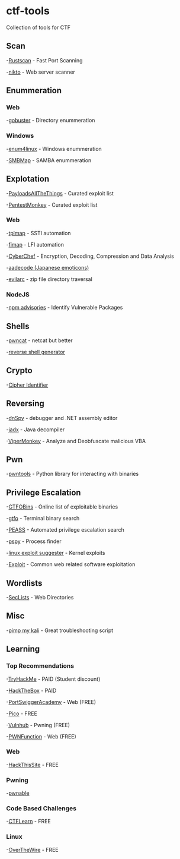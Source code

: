 # ctf-tools
Collection of tools for CTF

## Scan
-[Rustscan](https://github.com/RustScan/RustScan) - Fast Port Scanning

-[nikto](https://github.com/sullo/nikto) - Web server scanner

## Enummeration
### Web
-[gobuster](https://github.com/OJ/gobuster) - Directory enummeration

### Windows
-[enum4linux](https://github.com/cddmp/enum4linux-ng) - Windows enummeration

-[SMBMap](https://github.com/ShawnDEvans/smbmap) - SAMBA enummeration

## Explotation
-[PayloadsAllTheThings](https://github.com/swisskyrepo/PayloadsAllTheThings) - Curated exploit list

-[PentestMonkey](https://github.com/pentestmonkey?tab=repositories) - Curated exploit list

### Web
-[tplmap](https://github.com/epinna/tplmap) - SSTI automation

-[fimap](https://github.com/kurobeats/fimap) - LFI automation

-[CyberChef](https://gchq.github.io/CyberChef/) - Encryption, Decoding, Compression and Data Analysis

-[aadecode (Japanese emoticons)](https://cat-in-136.github.io/2010/12/aadecode-decode-encoded-as-aaencode.html)

-[evilarc](https://github.com/ptoomey3/evilarc) - zip file directory traversal 

### NodeJS
-[npm advisories](https://www.npmjs.com/advisories) - Identify Vulnerable Packages

## Shells
-[pwncat](https://github.com/cytopia/pwncat) - netcat but better

-[reverse shell generator](https://www.revshells.com/)

## Crypto
-[Cipher Identifier](https://www.dcode.fr/cipher-identifier)

## Reversing
-[dnSpy](https://github.com/dnSpy/dnSpy) - debugger and .NET assembly editor

-[jadx](https://github.com/skylot/jadx) - Java decompiler

-[ViperMonkey](https://github.com/decalage2/ViperMonkey) - Analyze and Deobfuscate malicious VBA

## Pwn
-[pwntools](https://github.com/Gallopsled/pwntools) - Python library for interacting with binaries

## Privilege Escalation
-[GTFOBins](https://gtfobins.github.io/) - Online list of exploitable binaries

-[gtfo](https://github.com/mzfr/gtfo) - Terminal binary search

-[PEASS](https://github.com/carlospolop/privilege-escalation-awesome-scripts-suite) - Automated privilege escalation search

-[pspy](https://github.com/DominicBreuker/pspy) - Process finder

-[linux exploit suggester](https://github.com/mzet-/linux-exploit-suggester) - Kernel exploits

-[Exploit](https://github.com/xl7dev/Exploit) - Common web related software exploitation

## Wordlists
-[SecLists](https://github.com/danielmiessler/SecLists) - Web Directories

## Misc
-[pimp my kali](https://github.com/Dewalt-arch/pimpmykali) - Great troubleshooting script

## Learning
### Top Recommendations
-[TryHackMe](https://tryhackme.com/) - PAID (Student discount)

-[HackTheBox](https://www.hackthebox.eu/) - PAID

-[PortSwiggerAcademy](https://portswigger.net/web-security) - Web (FREE)

-[Pico](https://play.picoctf.org/login?redirect=/practice) - FREE

-[Vulnhub](https://www.vulnhub.com/) - Pwning (FREE)

-[PWNFunction](https://xss.pwnfunction.com/) - Web (FREE)

### Web
-[HackThisSite](https://www.hackthissite.org/) - FREE

### Pwning
-[pwnable](https://pwnable.kr/index.php)

### Code Based Challenges
-[CTFLearn](https://ctflearn.com/) - FREE

### Linux
-[OverTheWire](https://overthewire.org/wargames/bandit/) - FREE
